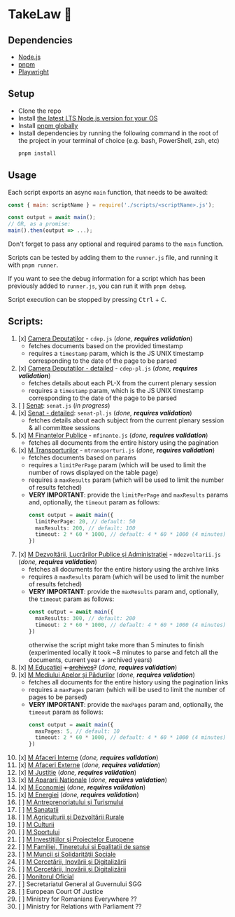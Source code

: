 # TakeLaw 📖

## Dependencies

- [Node.js](https://nodejs.org/en/)
- [pnpm](https://pnpm.io/)
- [Playwright](https://playwright.dev/)

## Setup

- Clone the repo
- Install [the latest LTS Node.js version for your OS](https://nodejs.org/en/download/)
- Install [pnpm globally](https://pnpm.io/installation)
- Install dependencies by running the following command in the root of the project in your terminal of choice (e.g. bash, PowerShell, zsh, etc)
  ```bash
  pnpm install
  ```

## Usage

Each script exports an async `main` function, that needs to be awaited:
```js
const { main: scriptName } = require('./scripts/<scriptName>.js');

const output = await main();
// OR, as a promise:
main().then(output => ...);
```
Don't forget to pass any optional and required params to the `main` function.

Scripts can be tested by adding them to the `runner.js` file, and running it with `pnpm runner`.

If you want to see the debug information for a script which has been previously added to `runner.js`, you can run it with `pnpm debug`.

Script execution can be stopped by pressing <kbd>Ctrl</kbd> + <kbd>C</kbd>.


## Scripts:

1. [x] [Camera Deputaților](https://www.cdep.ro/pls/caseta/eCaseta2015.OrdineZi?idl=1) - `cdep.js` (_done, **requires validation**_) 
    - fetches documents based on the provided timestamp
    - requires a `timestamp` param, which is the JS UNIX timestamp corresponding to the date of the page to be parsed
1. [x] [Camera Deputaților - detailed](https://www.cdep.ro/pls/caseta/eCaseta2015.OrdineZi) - `cdep-pl.js` (_done, **requires validation**_)
    - fetches details about each PL-X from the current plenary session
    - requires a `timestamp` param, which is the JS UNIX timestamp corresponding to the date of the page to be parsed
1. [ ] [Senat](https://www.senat.ro/ProgramLucruZi.aspx?Zi&ComisieID=587d586c-13fa-4bf6-8dbb-9fc3617dbdf4): `senat.js` (_in progress_)
1. [x] [Senat - detailed](https://www.senat.ro/): `senat-pl.js` (_done, **requires validation**_)
    - fetches details about each subject from the current plenary session & all committee sessions
1. [x] [M Finantelor Publice](https://mfinante.gov.ro/ro/acasa/transparenta/proiecte-acte-normative) - `mfinante.js` (_done, **requires validation**_)
    - fetches all documents from the entire history using the pagination
1. [x] [M Transporturilor](https://www.mt.ro/web14/transparenta-decizionala/consultare-publica/acte-normative-in-avizare) - `mtransporturi.js` (_done, **requires validation**_)
    - fetches documents based on params
    - requires a `limitPerPage` param (which will be used to limit the number of rows displayed on the table page)
    - requires a `maxResults` param (which will be used to limit the number of results fetched)
    - **VERY IMPORTANT**: provide the `limitPerPage` and `maxResults` params and, optionally, the `timeout` param as follows:
      ```ts
      const output = await main({
        limitPerPage: 20, // default: 50
        maxResults: 200, // default: 100
        timeout: 2 * 60 * 1000, // default: 4 * 60 * 1000 (4 minutes)
      })
      ```
1. [x] [M Dezvoltării, Lucrărilor Publice și Administrației](https://www.mdlpa.ro/pages/actenormativecaractergeneral) - `mdezvoltarii.js` (_done, **requires validation**_)
   - fetches all documents for the entire history using the archive links
   - requires a `maxResults` param (which will be used to limit the number of results fetched)
   - **VERY IMPORTANT**: provide the `maxResults` param and, optionally, the `timeout` param as follows:
     ```ts
     const output = await main({
       maxResults: 300, // default: 200
       timeout: 2 * 60 * 1000, // default: 4 * 60 * 1000 (4 minutes)
     })
     ```
     otherwise the script might take more than 5 minutes to finish (experimented locally it took ~8 minutes to parse and fetch all the documents, current year + archived years)
1. [x] [M Educatiei](https://www.edu.ro/proiecte-acte-normative) ~~+ [archives](https://www.edu.ro/transparen%C8%9B%C4%83-institu%C8%9Bional%C4%83)?~~ (_done, **requires validation**_)
1. [x] [M Mediului Apelor și Pădurilor](http://www.mmediu.ro/categorie/proiecte-de-acte-normative/41) (_done, **requires validation**_)
    - fetches all documents for the entire history using the pagination links
    - requires a `maxPages` param (which will be used to limit the number of pages to be parsed)
    - **VERY IMPORTANT**: provide the `maxPages` param and, optionally, the `timeout` param as follows:
      ```ts
      const output = await main({
        maxPages: 5, // default: 10
        timeout: 2 * 60 * 1000, // default: 4 * 60 * 1000 (4 minutes)
      })
      ```
1. [x] [M Afaceri Interne](https://www.mai.gov.ro/informatii-publice/transparenta-decizionala/) (_done, **requires validation**_)
1. [x] [M Afaceri Externe](https://www.mae.ro/node/2011) (_done, **requires validation**_)
1. [x] [M Justitie](https://www.just.ro/informatii-de-interes-public/acte-normative/proiecte-in-dezbatere/) (_done, **requires validation**_)
1. [x] [M Apararii Nationale](https://sg.mapn.ro/transparenta) (_done, **requires validation**_)
1. [x] [M Economiei](https://economie.gov.ro/proiecte-de-acte-normative-aflate-in-consultare-publica/) (_done, **requires validation**_)
1. [x] [M Energiei](https://energie.gov.ro/category/transparenta-institutionala/transparenta-decizionala/) (_done, **requires validation**_)
1. [ ] [M Antreprenoriatului și Turismului](https://turism.gov.ro/web/category/consultare-publica/)
1. [ ] [M Sanatatii](https://www.ms.ro/ro/transparenta-decizionala/acte-normative-in-transparenta/)
1. [ ] [M Agriculturii și Dezvoltării Rurale](https://www.madr.ro/proiecte-de-acte-normative.html/)
1. [ ] [M Culturii](http://www.cultura.ro/proiecte-acte-normative/)
1. [ ] [M Sportului](https://sport.gov.ro/proiecte-legislative-in-dezbatere-publica/)
2. [ ] [M Investițiilor și Proiectelor Europene](https://mfe.gov.ro/informatii-de-interes-public/acte-normative-in-consultare-publica/)
1. [ ] [M Familiei, Tineretului si Egalitatii de sanse](https://mfamilie.gov.ro/1/proiecte-de-acte-normative-2/)
1. [ ] [M Muncii și Solidarității Sociale](https://mmuncii.ro/j33/index.php/ro/transparenta/proiecte-in-dezbatere)
1. [ ] [M Cercetării, Inovării și Digitalizării](https://www.mcid.gov.ro/transparenta-decizionala-2/)
1. [ ] [M Cercetării, Inovării și Digitalizării](https://www.mcid.gov.ro/transparenta-decizionala-2/)
1. [ ] [Monitorul Oficial](https://monitoruloficial.ro/e-monitor/)
4. [ ] Secretariatul General al Guvernului SGG
5. [ ] European Court Of Justice
8. [ ] Ministry for Romanians Everywhere ??
9. [ ] Ministry for Relations with Parliament ??
